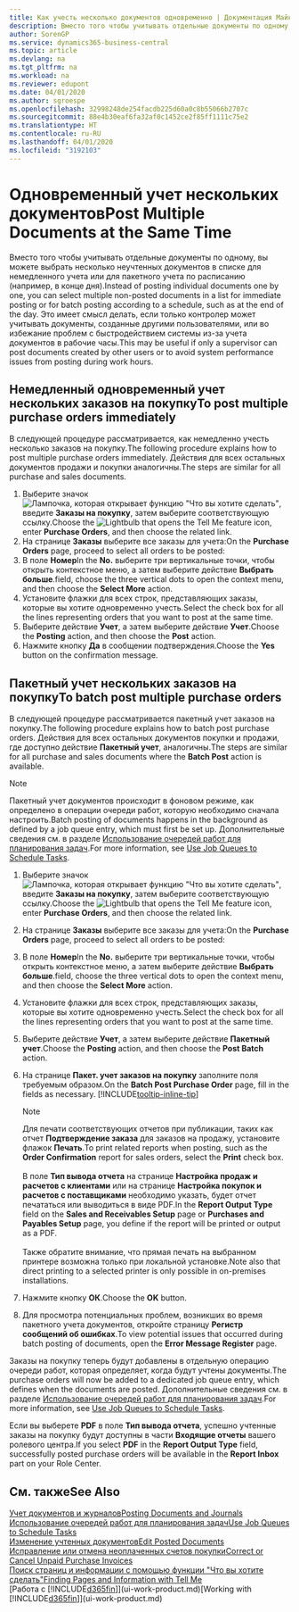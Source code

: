 ```yaml
---
title: Как учесть несколько документов одновременно | Документация Майкрософт
description: Вместо того чтобы учитывать отдельные документы по одному, вы можете выбрать несколько неучтенных документов в списке для пакетного учета, — либо немедленного, либо запланированного (например, в конце дня).
author: SorenGP
ms.service: dynamics365-business-central
ms.topic: article
ms.devlang: na
ms.tgt_pltfrm: na
ms.workload: na
ms.reviewer: edupont
ms.date: 04/01/2020
ms.author: sgroespe
ms.openlocfilehash: 32998248de254facdb225d60a0c8b55066b2707c
ms.sourcegitcommit: 88e4b30eaf6fa32af0c1452ce2f85ff1111c75e2
ms.translationtype: HT
ms.contentlocale: ru-RU
ms.lasthandoff: 04/01/2020
ms.locfileid: "3192103"
---
```

# <a name="post-multiple-documents-at-the-same-time"></a><span data-ttu-id="951a8-103">Одновременный учет нескольких документов</span><span class="sxs-lookup"><span data-stu-id="951a8-103">Post Multiple Documents at the Same Time</span></span>
<span data-ttu-id="951a8-104">Вместо того чтобы учитывать отдельные документы по одному, вы можете выбрать несколько неучтенных документов в списке для немедленного учета или для пакетного учета по расписанию (например, в конце дня).</span><span class="sxs-lookup"><span data-stu-id="951a8-104">Instead of posting individual documents one by one, you can select multiple non-posted documents in a list for immediate posting or for batch posting according to a schedule, such as at the end of the day.</span></span> <span data-ttu-id="951a8-105">Это имеет смысл делать, если только контролер может учитывать документы, созданные другими пользователями, или во избежание проблем с быстродействием системы из-за учета документов в рабочие часы.</span><span class="sxs-lookup"><span data-stu-id="951a8-105">This may be useful if only a supervisor can post documents created by other users or to avoid system performance issues from posting during work hours.</span></span>

## <a name="to-post-multiple-purchase-orders-immediately"></a><span data-ttu-id="951a8-106">Немедленный одновременный учет нескольких заказов на покупку</span><span class="sxs-lookup"><span data-stu-id="951a8-106">To post multiple purchase orders immediately</span></span>
<span data-ttu-id="951a8-107">В следующей процедуре рассматривается, как немедленно учесть несколько заказов на покупку.</span><span class="sxs-lookup"><span data-stu-id="951a8-107">The following procedure explains how to post multiple purchase orders immediately.</span></span> <span data-ttu-id="951a8-108">Действия для всех остальных документов продажи и покупки аналогичны.</span><span class="sxs-lookup"><span data-stu-id="951a8-108">The steps are similar for all purchase and sales documents.</span></span>

1. <span data-ttu-id="951a8-109">Выберите значок ![Лампочка, которая открывает функцию "Что вы хотите сделать"](media/ui-search/search_small.png "Что вы хотите сделать"), введите **Заказы на покупку**, затем выберите соответствующую ссылку.</span><span class="sxs-lookup"><span data-stu-id="951a8-109">Choose the ![Lightbulb that opens the Tell Me feature](media/ui-search/search_small.png "Tell me what you want to do") icon, enter **Purchase Orders**, and then choose the related link.</span></span>
2. <span data-ttu-id="951a8-110">На странице **Заказы** выберите все заказы для учета:</span><span class="sxs-lookup"><span data-stu-id="951a8-110">On the **Purchase Orders** page, proceed to select all orders to be posted:</span></span>
3. <span data-ttu-id="951a8-111">В поле **Номер**</span><span class="sxs-lookup"><span data-stu-id="951a8-111">In the **No.**</span></span> <span data-ttu-id="951a8-112">выберите три вертикальные точки, чтобы открыть контекстное меню, а затем выберите действие **Выбрать больше**.</span><span class="sxs-lookup"><span data-stu-id="951a8-112">field, choose the three vertical dots to open the context menu, and then choose the **Select More** action.</span></span>
4. <span data-ttu-id="951a8-113">Установите флажки для всех строк, представляющих заказы, которые вы хотите одновременно учесть.</span><span class="sxs-lookup"><span data-stu-id="951a8-113">Select the check box for all the lines representing orders that you want to post at the same time.</span></span>
5. <span data-ttu-id="951a8-114">Выберите действие **Учет**, а затем выберите действие **Учет**.</span><span class="sxs-lookup"><span data-stu-id="951a8-114">Choose the **Posting** action, and then choose the **Post** action.</span></span>
6. <span data-ttu-id="951a8-115">Нажмите кнопку **Да** в сообщении подтверждения.</span><span class="sxs-lookup"><span data-stu-id="951a8-115">Choose the **Yes** button on the confirmation message.</span></span>

## <a name="to-batch-post-multiple-purchase-orders"></a><span data-ttu-id="951a8-116">Пакетный учет нескольких заказов на покупку</span><span class="sxs-lookup"><span data-stu-id="951a8-116">To batch post multiple purchase orders</span></span>
<span data-ttu-id="951a8-117">В следующей процедуре рассматривается пакетный учет заказов на покупку.</span><span class="sxs-lookup"><span data-stu-id="951a8-117">The following procedure explains how to batch post purchase orders.</span></span> <span data-ttu-id="951a8-118">Действия для всех остальных документов покупки и продажи, где доступно действие **Пакетный учет**, аналогичны.</span><span class="sxs-lookup"><span data-stu-id="951a8-118">The steps are similar for all purchase and sales documents where the **Batch Post** action is available.</span></span>

> [!NOTE]
> <span data-ttu-id="951a8-119">Пакетный учет документов происходит в фоновом режиме, как определено в операции очереди работ, которую необходимо сначала настроить.</span><span class="sxs-lookup"><span data-stu-id="951a8-119">Batch posting of documents happens in the background as defined by a job queue entry, which must first be set up.</span></span> <span data-ttu-id="951a8-120">Дополнительные сведения см. в разделе [Использование очередей работ для планирования задач](admin-job-queues-schedule-tasks.md).</span><span class="sxs-lookup"><span data-stu-id="951a8-120">For more information, see [Use Job Queues to Schedule Tasks](admin-job-queues-schedule-tasks.md).</span></span>

1. <span data-ttu-id="951a8-121">Выберите значок ![Лампочка, которая открывает функцию "Что вы хотите сделать"](media/ui-search/search_small.png "Что вы хотите сделать"), введите **Заказы на покупку**, затем выберите соответствующую ссылку.</span><span class="sxs-lookup"><span data-stu-id="951a8-121">Choose the ![Lightbulb that opens the Tell Me feature](media/ui-search/search_small.png "Tell me what you want to do") icon, enter **Purchase Orders**, and then choose the related link.</span></span>  
2. <span data-ttu-id="951a8-122">На странице **Заказы** выберите все заказы для учета:</span><span class="sxs-lookup"><span data-stu-id="951a8-122">On the **Purchase Orders** page, proceed to select all orders to be posted:</span></span>
3. <span data-ttu-id="951a8-123">В поле **Номер**</span><span class="sxs-lookup"><span data-stu-id="951a8-123">In the **No.**</span></span> <span data-ttu-id="951a8-124">выберите три вертикальные точки, чтобы открыть контекстное меню, а затем выберите действие **Выбрать больше**.</span><span class="sxs-lookup"><span data-stu-id="951a8-124">field, choose the three vertical dots to open the context menu, and then choose the **Select More** action.</span></span>
4. <span data-ttu-id="951a8-125">Установите флажки для всех строк, представляющих заказы, которые вы хотите одновременно учесть.</span><span class="sxs-lookup"><span data-stu-id="951a8-125">Select the check box for all the lines representing orders that you want to post at the same time.</span></span>
5. <span data-ttu-id="951a8-126">Выберите действие **Учет**, а затем выберите действие **Пакетный учет**.</span><span class="sxs-lookup"><span data-stu-id="951a8-126">Choose the **Posting** action, and then choose the **Post Batch** action.</span></span>
6. <span data-ttu-id="951a8-127">На странице **Пакет. учет заказов на покупку** заполните поля требуемым образом.</span><span class="sxs-lookup"><span data-stu-id="951a8-127">On the **Batch Post Purchase Order** page, fill in the fields as necessary.</span></span> [!INCLUDE[tooltip-inline-tip](includes/tooltip-inline-tip_md.md)]

    > [!NOTE]
    > <span data-ttu-id="951a8-128">Для печати соответствующих отчетов при публикации, таких как отчет **Подтверждение заказа** для заказов на продажу, установите флажок **Печать**.</span><span class="sxs-lookup"><span data-stu-id="951a8-128">To print related reports when posting, such as the **Order Confirmation** report for sales orders, select the **Print** check box.</span></span><br /><br /> <span data-ttu-id="951a8-129">В поле **Тип вывода отчета** на странице **Настройка продаж и расчетов с клиентами** или на странице **Настройка покупок и расчетов с поставщиками** необходимо указать, будет отчет печататься или выводиться в виде PDF.</span><span class="sxs-lookup"><span data-stu-id="951a8-129">In the **Report Output Type** field on the **Sales and Receivables Setup** page or **Purchases and Payables Setup** page, you define if the report will be printed or output as a PDF.</span></span><br /><br /> <span data-ttu-id="951a8-130">Также обратите внимание, что прямая печать на выбранном принтере возможна только при локальной установке.</span><span class="sxs-lookup"><span data-stu-id="951a8-130">Note also that direct printing to a selected printer is only possible in on-premises installations.</span></span>

7. <span data-ttu-id="951a8-131">Нажмите кнопку **ОК**.</span><span class="sxs-lookup"><span data-stu-id="951a8-131">Choose the **OK** button.</span></span>
8. <span data-ttu-id="951a8-132">Для просмотра потенциальных проблем, возникших во время пакетного учета документов, откройте страницу **Регистр сообщений об ошибках**.</span><span class="sxs-lookup"><span data-stu-id="951a8-132">To view potential issues that occurred during batch posting of documents, open the **Error Message Register** page.</span></span>

<span data-ttu-id="951a8-133">Заказы на покупку теперь будут добавлены в отдельную операцию очереди работ, которая определяет, когда будут учтены документы.</span><span class="sxs-lookup"><span data-stu-id="951a8-133">The purchase orders will now be added to a dedicated job queue entry, which defines when the documents are posted.</span></span> <span data-ttu-id="951a8-134">Дополнительные сведения см. в разделе [Использование очередей работ для планирования задач](admin-job-queues-schedule-tasks.md).</span><span class="sxs-lookup"><span data-stu-id="951a8-134">For more information, see [Use Job Queues to Schedule Tasks](admin-job-queues-schedule-tasks.md).</span></span>

<span data-ttu-id="951a8-135">Если вы выберете **PDF** в поле **Тип вывода отчета**, успешно учтенные заказы на покупку будут доступны в части **Входящие отчеты** вашего ролевого центра.</span><span class="sxs-lookup"><span data-stu-id="951a8-135">If you select **PDF** in the **Report Output Type** field, successfully posted purchase orders will be available in the **Report Inbox** part on your Role Center.</span></span>

## <a name="see-also"></a><span data-ttu-id="951a8-136">См. также</span><span class="sxs-lookup"><span data-stu-id="951a8-136">See Also</span></span>
[<span data-ttu-id="951a8-137">Учет документов и журналов</span><span class="sxs-lookup"><span data-stu-id="951a8-137">Posting Documents and Journals</span></span>](ui-post-documents-journals.md)  
[<span data-ttu-id="951a8-138">Использование очередей работ для планирования задач</span><span class="sxs-lookup"><span data-stu-id="951a8-138">Use Job Queues to Schedule Tasks</span></span>](admin-job-queues-schedule-tasks.md)  
[<span data-ttu-id="951a8-139">Изменение учтенных документов</span><span class="sxs-lookup"><span data-stu-id="951a8-139">Edit Posted Documents</span></span>](across-edit-posted-document.md)  
[<span data-ttu-id="951a8-140">Исправление или отмена неоплаченных счетов покупки</span><span class="sxs-lookup"><span data-stu-id="951a8-140">Correct or Cancel Unpaid Purchase Invoices</span></span>](purchasing-how-correct-cancel-unpaid-purchase-invoices.md)  
[<span data-ttu-id="951a8-141">Поиск страниц и информации с помощью функции "Что вы хотите сделать"</span><span class="sxs-lookup"><span data-stu-id="951a8-141">Finding Pages and Information with Tell Me</span></span>](ui-search.md)  
<span data-ttu-id="951a8-142">[Работа с [!INCLUDE[d365fin](includes/d365fin_md.md)]](ui-work-product.md)</span><span class="sxs-lookup"><span data-stu-id="951a8-142">[Working with [!INCLUDE[d365fin](includes/d365fin_md.md)]](ui-work-product.md)</span></span>
